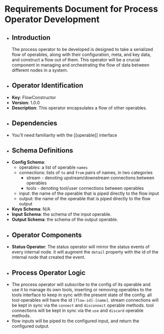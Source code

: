 # Requirements Document for Process Operator Development
- ## Introduction
  The process operator to be developed is designed to take a serialized flow of operables, along with their configuration, meta, and key data, and construct a flow out of them. This operator will be a crucial component in managing and orchestrating the flow of data between different nodes in a system.
- ## Operator Identification
- **Key**: FlowConstructor
- **Version**: 1.0.0
- **Description**: This operator encapsulates a flow of other operables.
- ## Dependencies
- You'll need familiarity with the [[operable]] interface
- ## Schema Definitions
- **Config Schema**:
	- operables: a list of operable `names`
	- connections: lists of `to` and `from` pairs of names, in two categories
		- stream - denoting upstream/downstream connections between operables
		- tools - denoting tool/user connections between operables
	- input: the name of the operable that is piped directly to the flow input
	- output: the name of the operable that is piped directly to the flow output
- **Keys Schema**: N/A
- **Input Schema**: the schema of the input operable.
- **Output Schema**: the schema of the output operable.
- ## Operator Components
- **Status Operator**: The status operator will mirror the status events of every internal node. it will augment the `detail` property with the id of the internal node that created the event.
- ## Process Operator Logic
- The process operator will subscribe to the config of its operable and use it to manage its own tools, inserting or removing operables to the tools interface to keep in sync with the present state of the config. all tool operables will have the id `[flow-id]-[name]`. stream connections will be kept in sync via the `connect` and `disconnect` operable methods. tool connections will be kept in sync via the `use` and `discard` operable methods.
- flow inputs will be piped to the configured input, and return the configured output.